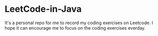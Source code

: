# LeetCode-in-Java
It's a personal repo for me to record my coding exercises on Leetcode. I hope it can encourage me to focus on the coding exercises everday.
